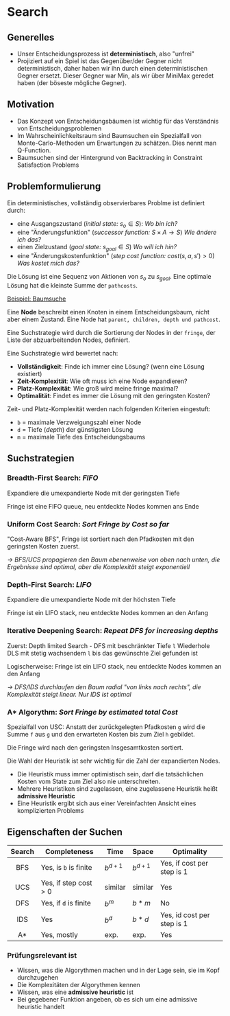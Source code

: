 # Search

## Generelles

- Unser Entscheidungsprozess ist **deterministisch**, also "unfrei"
- Projiziert auf ein Spiel ist das Gegenüber/der Gegner nicht deterministisch, daher haben wir ihn durch
einen deterministischen Gegner ersetzt. Dieser Gegner war Min, als wir über MiniMax geredet haben (der böseste mögliche Gegner).

## Motivation

- Das Konzept von Entscheidungsbäumen ist wichtig für das Verständnis von Entscheidungsproblemen
- Im Wahrscheinlichkeitsraum sind Baumsuchen ein Spezialfall von Monte-Carlo-Methoden um Erwartungen zu schätzen. Dies nennt man Q-Function.
- Baumsuchen sind der Hintergrund von Backtracking in Constraint Satisfaction Problems

## Problemformulierung

Ein deterministisches, vollständig observierbares Problme ist definiert durch:

- eine Ausgangszustand (*initial state:* $s_o \in  S$):               *Wo bin ich?*
- eine "Änderungsfunktion" (*successor function:* $S \times A \rightarrow S$)             *Wie ändere ich das?*
- einen Zielzustand (*goal state:* $s_{goal} \in S$)                   *Wo will ich hin?*
- eine "Änderungskostenfunktion" (*step cost function:* $cost(s,a,s') > 0$)  *Was kostet mich das?*

Die Lösung ist eine Sequenz von Aktionen von $s_o$ zu $s_{goal}$. Eine optimale Lösung hat die kleinste Summe der `pathcosts`.

[Beispiel: Baumsuche](Inhalte/Beispiele/Tree_Cities.md)

Eine **Node** beschreibt einen Knoten in einem Entscheidungsbaum, nicht aber einem Zustand. Eine Node hat `parent, children, depth und pathcost`.

Eine Suchstrategie wird durch die Sortierung der Nodes in der `fringe`, der Liste der abzuarbeitenden Nodes, definiert.

Eine Suchstrategie wird bewertet nach:

- **Vollständigkeit**: Finde ich immer eine Lösung? (wenn eine Lösung existiert)
- **Zeit-Komplexität**: Wie oft muss ich eine Node expandieren?
- **Platz-Komplexität**: Wie groß wird meine fringe maximal?
- **Optimalität**: Findet es immer die Lösung mit den geringsten Kosten?

Zeit- und Platz-Komplexität werden nach folgenden Kriterien eingestuft:

- `b` = maximale Verzweigungszahl einer Node
- `d` = Tiefe (*depth*) der günstigsten Lösung
- `m` = maximale Tiefe des Entscheidungsbaums

## Suchstrategien

### Breadth-First Search: *FIFO*

Expandiere die umexpandierte Node mit der geringsten Tiefe

Fringe ist eine FIFO queue, neu entdeckte Nodes kommen ans Ende

### Uniform Cost Search: *Sort Fringe by Cost so far*

"Cost-Aware BFS", Fringe ist sortiert nach den Pfadkosten mit den geringsten Kosten zuerst.

*$\rightarrow$ BFS/UCS propagieren den Baum ebenenweise von oben nach unten, die Ergebnisse sind optimal, aber die Komplexität steigt exponentiell*

### Depth-First Search: *LIFO*

Expandiere die umexpandierte Node mit der höchsten Tiefe

Fringe ist ein LIFO stack, neu entdeckte Nodes kommen an den Anfang

### Iterative Deepening Search: *Repeat DFS for increasing depths*

Zuerst: Depth limited Search - DFS mit beschränkter Tiefe `l`
Wiederhole DLS mit stetig wachsendem `l` bis das gewünschte Ziel gefunden ist

Logischerweise: Fringe ist ein LIFO stack, neu entdeckte Nodes kommen an den Anfang

*$\rightarrow$  DFS/IDS durchlaufen den Baum radial "von links nach rechts", die Komplexität steigt linear. Nur IDS ist optimal*

### A* Algorythm: *Sort Fringe by estimated total Cost*

Spezialfall von USC: Anstatt der zurückgelegten Pfadkosten `g` wird die Summe `f` aus `g` und den erwarteten Kosten bis zum Ziel `h` gebildet.

Die Fringe wird nach den geringsten Insgesamtkosten sortiert.

Die Wahl der Heuristik ist sehr wichtig für die Zahl der expandierten Nodes.

- Die Heuristik muss immer optimistisch sein, darf die tatsächlichen Kosten vom State zum Ziel also nie unterschreiten.
- Mehrere Heuristiken sind zugelassen, eine zugelassene Heuristik heißt **admissive Heuristic**
- Eine Heuristik ergibt sich aus einer Vereinfachten Ansicht eines komplizierten Problems

## Eigenschaften der Suchen

Search | **Completeness**   | **Time**  | **Space** | **Optimality**
:---: | ------------------- | --------- | ------- | ------
BFS | Yes, is `b` is finite | $b^{d+1}$   | $b^{d+1}$ | Yes, if cost per step is 1
UCS | Yes, if step cost > 0 | similar   | similar | Yes
DFS | Yes, if `d` is finite | $b^m$     | $b*m$    | No
IDS | Yes                   | $b^d$     | $b*d$    | Yes, id cost per step is 1
A*  | Yes, mostly           | exp.      | exp.    | Yes

### Prüfungsrelevant ist

- Wissen, was die Algorythmen machen und in der Lage sein, sie im Kopf durchzugehen
- Die Komplexitäten der Algorythmen kennen
- Wissen, was eine **admissive heuristic** ist
- Bei gegebener Funktion angeben, ob es sich um eine admissive heuristic handelt
